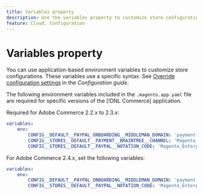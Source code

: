 ```yaml
---
title: Variables property
description: Use the variables property to customize store configuration options for the [!DNL Commerce] application.
feature: Cloud, Configuration
---
```

# Variables property

You can use application-based environment variables to customize store configurations. These variables use a specific syntax. See [Override configuration settings](https://experienceleague.adobe.com/docs/commerce-operations/configuration-guide/paths/override-config-settings.html) in the _Configuration guide_.

The following environment variables included in the `.magento.app.yaml` file are required for specific versions of the [!DNL Commerce] application.

Required for Adobe Commerce 2.2.x to 2.3.x:

```yaml
variables:
    env:
        CONFIG__DEFAULT__PAYPAL_ONBOARDING__MIDDLEMAN_DOMAIN: 'payment-broker.magento.com'
        CONFIG__STORES__DEFAULT__PAYMENT__BRAINTREE__CHANNEL: 'Magento_Enterprise_Cloud_BT'
        CONFIG__STORES__DEFAULT__PAYPAL__NOTATION_CODE: 'Magento_Enterprise_Cloud'
```

For Adobe Commerce 2.4.x, set the following variables:

```yaml
variables:
    env:
        CONFIG__DEFAULT__PAYPAL_ONBOARDING__MIDDLEMAN_DOMAIN: 'payment-broker.magento.com'
        CONFIG__STORES__DEFAULT__PAYPAL__NOTATION_CODE: 'Magento_Enterprise_Cloud'
```
